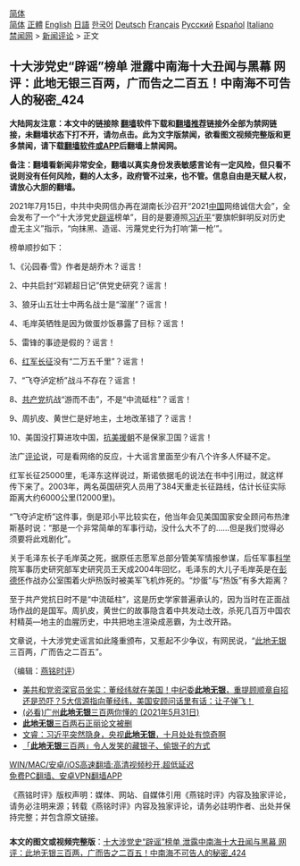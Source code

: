  <!-- 面包屑导航 --> <div class="breadcrumb"><!-- GTranslate: https://gtranslate.io/ -->  <div class="switcher notranslate">  <div class="selected">  <a href="#" onclick="return false;"> 简体</a>  </div>  <div class="option">  <a href="https://www.bannedbook.org" onclick="doGTranslate('zh-CN|zh-CN');jQuery('div.switcher div.selected a').html(jQuery(this).html());return false;" title="简体中文" class="nturl selected"> 简体</a>  <a href="https://www.bannedbook.org/zh-tw/" onclick="doGTranslate('zh-CN|zh-TW');jQuery('div.switcher div.selected a').html(jQuery(this).html());return false;" title="繁體中文" class="nturl"> 正體</a>  <a href="https://www.bannedbook.org/en/" onclick="doGTranslate('zh-CN|en');jQuery('div.switcher div.selected a').html(jQuery(this).html());return false;" title="English" class="nturl"> English</a>  <a href="https://www.bannedbook.org/ja/" onclick="doGTranslate('zh-CN|ja');jQuery('div.switcher div.selected a').html(jQuery(this).html());return false;" title="日本語" class="nturl"> 日語</a>  <a href="https://www.bannedbook.org/ko/" onclick="doGTranslate('zh-CN|ko');jQuery('div.switcher div.selected a').html(jQuery(this).html());return false;" title="한국어" class="nturl"> 한국어</a>  <a href="https://www.bannedbook.org/de/" onclick="doGTranslate('zh-CN|de');jQuery('div.switcher div.selected a').html(jQuery(this).html());return false;" title="Deutsch" class="nturl"> Deutsch</a>  <a href="https://www.bannedbook.org/fr/" onclick="doGTranslate('zh-CN|fr');jQuery('div.switcher div.selected a').html(jQuery(this).html());return false;" title="Français" class="nturl"> Français</a>  <a href="https://www.bannedbook.org/ru/" onclick="doGTranslate('zh-CN|ru');jQuery('div.switcher div.selected a').html(jQuery(this).html());return false;" title="Русский" class="nturl"> Русский</a>  <a href="https://www.bannedbook.org/es/" onclick="doGTranslate('zh-CN|es');jQuery('div.switcher div.selected a').html(jQuery(this).html());return false;" title="Español" class="nturl"> Español</a>  <a href="https://www.bannedbook.org/it/" onclick="doGTranslate('zh-CN|it');jQuery('div.switcher div.selected a').html(jQuery(this).html());return false;" title="Italiano" class="nturl"> Italiano</a>  </div>  </div>      <div class='breadcrumb-sub'><!-- Breadcrumb NavXT 6.3.0 --> <a href="https://www.bannedbook.org/" class="home">禁闻网</a> &gt; <a href="https://www.bannedbook.org/bnews/comments/" class="category">新闻评论</a> &gt; 正文</div></div><h2>十大涉党史“辟谣”榜单 泄露中南海十大丑闻与黑幕 网评：此地无银三百两，广而告之二百五！中南海不可告人的秘密_424</h2> <p class="notice"><b>大陆网友注意：本文中的链接除 <a href="https://github.com/bannedbook/fanqiang" >翻墙</a>软件下载和<a href="https://github.com/killgcd/justmysocks/blob/master/README.md">翻墙推荐</a>链接外全部为禁网链接，未翻墙状态下打不开，请勿点击。此为文字版禁闻，欲看图文视频完整版和更多禁闻，请下载<a href="https://github.com/bannedbook/fanqiang">翻墙软件或APP</a>后翻墙上禁闻网。</p><p>备注：翻墙看新闻非常安全，翻墙以真实身份发表敏感言论有一定风险，但只看不说则没有任何风险，翻的人太多，政府管不过来，也不管。信息自由是天赋人权，请放心大胆的翻墙。</b></p>  <div class="entry"> <p></p> <p>2021年7月15日&#65292;中共中央网信办再在湖南长沙召开&#8220;2021<span class='wp_keywordlink_affiliate'><a href="https://www.bannedbook.org/" title="中国" target="_blank">中国</a></span>网络诚信大会&#8221;&#65292;全会发布了一个&#8220;十大涉党史<a href="https://www.bannedbook.org/bnews/tag/%E8%BE%9F%E8%B0%A3/" class="st_tag internal_tag" rel="tag" title="标签 辟谣 下的日志">辟谣</a>榜单&#8221;&#65292;目的是要遵照<a href="https://www.bannedbook.org/bnews/tag/%e4%b9%a0%e8%bf%91%e5%b9%b3/" class="st_tag internal_tag" rel="tag" title="标签 习近平 下的日志">习近平</a>&#8220;要旗帜鲜明反对历史虚无主义&#8221;指示&#65292;&#8220;向抹黑&#12289;造谣&#12289;污蔑党史行为打响&#8216;第一枪&#8217;&#8221;&#12290;</p> <p>   榜单顺抄如下&#65306;</p> <p>1&#12289;&#12298;沁园春&#183;雪&#12299;作者是胡乔木&#65311;谣言&#65281;</p> <p>2&#12289;中共启封&#8220;邓颖超日记&#8221;供党史研究&#65311;谣言&#65281;</p>  <p>3&#12289;狼牙山五壮士中两名战士是&#8220;溜崖&#8221;&#65311;谣言&#65281;</p> <p>4&#12289;毛岸英牺牲是因为做蛋炒饭暴露了目标&#65311;谣言&#65281;</p> <p>5&#12289;雷锋的事迹是假的&#65311;谣言&#65281;</p> <p>6&#12289;<span class='wp_keywordlink'><a href="https://www.bannedbook.org/forum2/topic853.html" title="“土地革命”与苏区经济成败：红军不得不长征的隐秘缘由" target="_blank">红军长征</a></span>没有&#8220;二万五千里&#8221;&#65311;谣言&#65281;</p> <p>7&#12289;&#8220;飞夺泸定桥&#8221;战斗不存在&#65311;谣言&#65281;</p>  <p>8&#12289;<a href="https://www.bannedbook.org/bnews/tag/%e5%85%b1%e4%ba%a7%e5%85%9a/" class="st_tag internal_tag" rel="tag" title="标签 共产党 下的日志">共产党</a>抗战&#8220;游而不击&#8221;&#65292;不是&#8220;中流砥柱&#8221;&#65311;谣言&#65281;</p> <p>9&#12289;周扒皮&#12289;黄世仁是好地主&#65292;土地改革错了&#65311;谣言&#65281;</p> <p>10&#12289;美国没打算进攻中国&#65292;<span class='wp_keywordlink'><a href="https://www.bannedbook.org/forum2/topic952.html" title="历史回顾：从“抗美援朝”到“大跃进”" target="_blank">抗美援朝</a></span>不是保家卫国&#65311;谣言&#65281;</p> <p>   法广<span class='wp_keywordlink_affiliate'><a href="https://www.bannedbook.org/bnews/comments/" title="新闻评论" target="_blank">评论</a></span>说&#65292;可是看网络的反应&#65292;十大谣言里面至少有八个许多人怀疑不定&#12290;</p> <p>红军长征25000里&#65292;毛泽东这样说过&#65292;斯诺依据毛的说法在书中引用过&#65292;就这样传下来了&#12290;2003年&#65292;两名英国研究人员用了384天重走长征路线&#65292;估计长征实际距离大约6000公里(12000里)&#12290;</p>  <p>&#8220;飞夺泸定桥&#8221;这件事&#65292;倒是邓小平比较实在&#65292;他当年会见美国国家安全顾问布热津斯基时说&#65306;&#8220;那是一个非常简单的军事行动&#65292;没什么大不了的&#8230;&#8230;但是我们觉得必须要将此戏剧化&#8221;&#12290;</p> <p>关于毛泽东长子毛岸英之死&#65292;据原任志愿军总部分管美军情报参谋&#65292;后任军事<span class='wp_keywordlink'><a href="https://www.bannedbook.org/forum11/topic309.html" title="禁片：“科学”的棍子" target="_blank">科学</a></span>院军事历史研究部军史研究员王天成2004年回忆&#65292;毛泽东的大儿子毛岸英是在<span class='wp_keywordlink'><a href="https://www.bannedbook.org/forum2/topic960.html" title="彭德怀自述" target="_blank">彭德怀</a></span>作战办公室围着火炉热饭时被美军飞机炸死的&#12290;&#8220;炒蛋&#8221;与&#8220;热饭&#8221;有多大距离&#65311;</p> <p>   至于共产党抗日时不是&#8220;中流砥柱&#8221;&#65292;这是历史学家普遍承认的&#65292;因为当时在正面战场作战的是国军&#12290;周扒皮&#65292;黄世仁的故事隐含着中共发动土改&#65292;杀死几百万中国农村精英&#8212;地主的血腥历史&#65292;中共把地主渲染成恶霸&#65292;为土改开路&#12290;</p> <p>文章说&#65292;十大涉党史谣言如此隆重颁布&#65292;又惹起不少争议&#65292;有网民说&#65292;&#8220;<a href="https://www.bannedbook.org/bnews/tag/%E6%AD%A4%E5%9C%B0%E6%97%A0%E9%93%B6/" class="st_tag internal_tag" rel="tag" title="标签 此地无银 下的日志">此地无银</a>三百两&#65292;广而告之二百五&#8221;&#12290;</p> <p>&#65288;编辑&#65306;<a href="https://www.bannedbook.org/bnews/tag/%e7%87%95%e9%93%ad%e6%97%b6%e8%af%84/" class="st_tag internal_tag" rel="tag" title="标签 燕铭时评 下的日志">燕铭时评</a>&#65289;</p>  <ul class='op-related-articles' title='相关阅读'> <li><a href='https://www.bannedbook.org/bnews/bannedvideo/20210622/1571687.html' target='_blank'>美共和党资深官员坐实：董经纬就在美国！中纪委<b>此地无银</b>，重提顾顺章自招还是恐吓？5大信源指向董经纬，美国安顾问话里有话：让子弹飞！</a></li> <li><a href='https://www.bannedbook.org/bnews/bannedvideo/20210531/1557255.html' target='_blank'>(必看)广州<b>此地无银</b>三百两你懂的 (2021年5月31日)</a></li> <li><a href='https://www.bannedbook.org/bnews/baitai/20210112/1465934.html' target='_blank'><b>此地无银</b>三百两石正丽论文被删</a></li> <li><a href='https://www.bannedbook.org/bnews/bannedvideo/20201017/1415540.html' target='_blank'>文睿：习近平突然隐身，央视<b>此地无银</b>，十月处处有惊奇啊</a></li> <li><a href='https://www.bannedbook.org/bnews/comments/20200315/1294064.html' target='_blank'>「<b>此地无银</b>三百两」令人发笑的藏银子、偷银子的方式</a></li> </ul> <p class="texttj"> <a href="https://github.com/bannedbook/fanqiang/wiki/V2ray%E6%9C%BA%E5%9C%BA" target="_blank">WIN/MAC/安卓/iOS高速翻墙:高清视频秒开,超低延迟</a><br/> <a href="https://github.com/bannedbook/fanqiang/wiki/%E7%A6%81%E9%97%BB%E7%BD%91%E5%AE%89%E5%8D%93%E7%BF%BB%E5%A2%99%E6%96%B0%E9%97%BBAPP" target="_blank">免费PC翻墙、安卓VPN翻墙APP</a></p><p>&#12298;燕铭时评&#12299;版权声明&#65306;媒体&#12289;网站&#12289;自媒体引用&#12298;燕铭时评&#12299;内容及独家评论&#65292;请务必注明来源&#65307;转载&#12298;燕铭时评&#12299;内容及独家评论&#65292;请务必註明作者&#12289;出处并保持完整&#65307;并包含原文链接&#12290;  </p><a name='sharetosocial'></a>  <div style="margin-bottom:5px;padding-bottom:5px;clear:both"> <div id="archive-pix-1" class="banner-ads"> <!-- AuctionX Display platform tag START --> <div id="26318x728x90x621x_ADSLOT2" clicktrack="%%CLICK_URL_ESC%%"></div> <!-- AuctionX Display platform tag END --> </div> <div id="archive-pix-2" class="banner-ads"> <!-- AuctionX Display platform tag START --> <div id="26315x300x250x621x_ADSLOT2" clicktrack="%%CLICK_URL_ESC%%"></div> <!-- AuctionX Display platform tag END --> </div> </div>  <div id="archive-pix-1" class="banner-ads"> <!-- AuctionX Display platform tag START --> <div id="26318x728x90x621x_ADSLOT3" clicktrack="%%CLICK_URL_ESC%%"></div> <!-- AuctionX Display platform tag END --> </div> <div><b>本文的图文或视频完整版</b>：<a href='https://www.bannedbook.org/bnews/comments/20210720/1590526.html'>十大涉党史“辟谣”榜单 泄露中南海十大丑闻与黑幕 网评：此地无银三百两，广而告之二百五！中南海不可告人的秘密_424</a></div>  </div><!--END ENTRY--> 